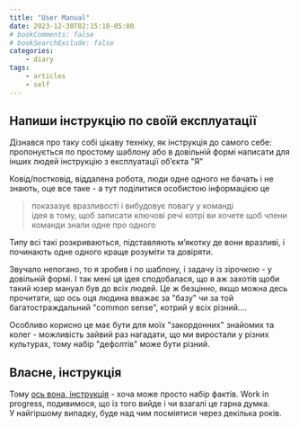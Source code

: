 ```yaml
---
title: "User Manual"
date: 2023-12-30T02:15:18-05:00
# bookComments: false
# bookSearchExclude: false
categories:
    - diary
tags:
    - articles
    - self
---
```


## Напиши інструкцію по своїй експлуатації

Дізнався про таку собі цікаву техніку, як інструкція до самого себе: пропонується по простому шаблону або в довільній формі написати для інших людей інструкцію з експлуатації обʼєкта "Я"
<!--more-->

Ковід/постковід, віддалена робота, люди одне одного не бачать і не знають, оце все таке - а тут поділитися особистою інформацією це
> показазує вразливості і вибудовує повагу у команді  
> ідея в тому, щоб записати ключові речі котрі ви хочете щоб члени команди знали одне про одного

Типу всі такі розкриваються, підставляють мʼякотку де вони вразливі, і починають одне одного краще розуміти та довіряти.

Звучало непогано, то я зробив і по шаблону, і задачу із зірочкою - у довільній формі. І так мені ця ідея сподобалася, що я аж захотів щоби такий юзер мануал був до всіх людей. Це ж безцінно, якщо можна десь прочитати, що ось оця людина вважає за "базу" чи за той багатостраждальний "common sense", котрий у всіх різний....

Особливо корисно це має бути для моїх "закордонних" знайомих та колег - можливість зайвий раз нагадати, що ми виростали у різних культурах, тому набір "дефолтів" може бути різний.

## Власне, інструкція

Тому [ось вона, інструкція](docs/articles/user_manual/) - хоча може просто набір фактів. Work in progress, подивимося, що із того вийде і чи взагалі це гарна думка.  
У найгіршому випадку, буде над чим посміятися через декілька років.